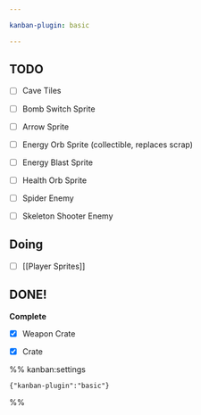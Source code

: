```yaml
---

kanban-plugin: basic

---
```


## TODO

- [ ] Cave Tiles
- [ ] Bomb Switch Sprite
- [ ] Arrow Sprite
- [ ] Energy Orb Sprite (collectible, replaces scrap)
- [ ] Energy Blast Sprite
- [ ] Health Orb Sprite
- [ ] Spider Enemy
- [ ] Skeleton Shooter Enemy


## Doing

- [ ] [[Player Sprites]]


## DONE!

**Complete**
- [x] Weapon Crate
- [x] Crate




%% kanban:settings
```
{"kanban-plugin":"basic"}
```
%%